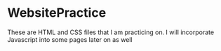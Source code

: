# WebsitePractice
These are HTML and CSS files that I am practicing on. I will incorporate Javascript into some pages later on as well
